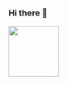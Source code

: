 ### Hi there 👋
<div id="header" aligh="center">
  <img src="https://media.giphy.com/media/USV0ym3bVWQJJmNu3N/giphy.gif" width="100"/>
 </div>

<!--
**kroniv/kroniv** is a ✨ _special_ ✨ repository because its `README.md` (this file) appears on your GitHub profile.

Here are some ideas to get you started:

- 🔭 I’m currently working on ...
- 🌱 I’m currently learning ...
- 👯 I’m looking to collaborate on ...
- 🤔 I’m looking for help with ...
- 💬 Ask me about ...
- 📫 How to reach me: ...
- 😄 Pronouns: ...
- ⚡ Fun fact: ...
-->
